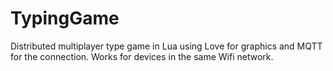 # TypingGame
Distributed multiplayer type game in Lua using Love for graphics and MQTT for the connection.
Works for devices in the same Wifi network.
